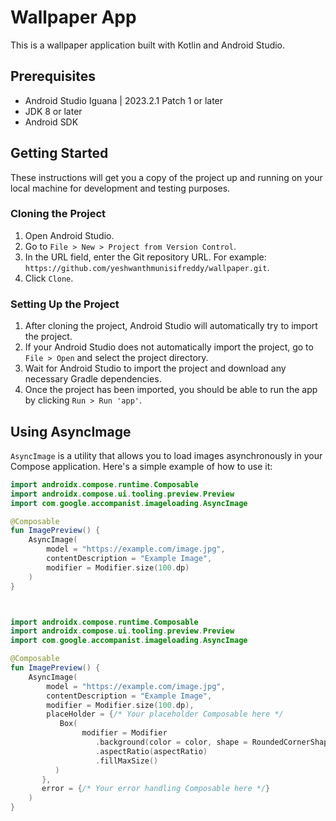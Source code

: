 # Wallpaper App

This is a wallpaper application built with Kotlin and Android Studio.

## Prerequisites

- Android Studio Iguana | 2023.2.1 Patch 1 or later
- JDK 8 or later
- Android SDK

## Getting Started

These instructions will get you a copy of the project up and running on your local machine for development and testing purposes.

### Cloning the Project

1. Open Android Studio.
2. Go to `File > New > Project from Version Control`.
3. In the URL field, enter the Git repository URL. For example: `https://github.com/yeshwanthmunisifreddy/wallpaper.git`.
4. Click `Clone`.

### Setting Up the Project

1. After cloning the project, Android Studio will automatically try to import the project.
2. If your Android Studio does not automatically import the project, go to `File > Open` and select the project directory.
3. Wait for Android Studio to import the project and download any necessary Gradle dependencies.
4. Once the project has been imported, you should be able to run the app by clicking `Run > Run 'app'`.


## Using AsyncImage

`AsyncImage` is a utility that allows you to load images asynchronously in your Compose application. Here's a simple example of how to use it:

```kotlin
import androidx.compose.runtime.Composable
import androidx.compose.ui.tooling.preview.Preview
import com.google.accompanist.imageloading.AsyncImage

@Composable
fun ImagePreview() {
    AsyncImage(
        model = "https://example.com/image.jpg",
        contentDescription = "Example Image",
        modifier = Modifier.size(100.dp)
    )
}



import androidx.compose.runtime.Composable
import androidx.compose.ui.tooling.preview.Preview
import com.google.accompanist.imageloading.AsyncImage

@Composable
fun ImagePreview() {
    AsyncImage(
        model = "https://example.com/image.jpg",
        contentDescription = "Example Image",
        modifier = Modifier.size(100.dp),
        placeHolder = {/* Your placeholder Composable here */
           Box(
                modifier = Modifier
                   .background(color = color, shape = RoundedCornerShape(8.dp))
                   .aspectRatio(aspectRatio)
                   .fillMaxSize()
          )
       },
       error = {/* Your error handling Composable here */}
    )
}
